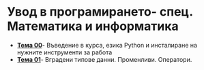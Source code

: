 # Увод в програмирането- спец. Математика и информатика

- **[Тема 00](https://github.com/KristianIvanov24/Introduction_to_programing/tree/main/sem.00)**- Въведение в курса, езика Python и инсталиране на нужните инструменти за работа
- **[Тема 01](https://github.com/KristianIvanov24/Introduction_to_programing/tree/main/sem.01)**- Вградени типове данни. Променливи. Оператори.
